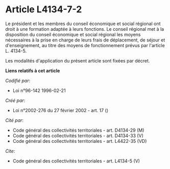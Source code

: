 # Article L4134-7-2

Le président et les membres du conseil économique et social régional ont droit à une formation adaptée à leurs fonctions. Le
conseil régional met à la disposition du conseil économique et social régional les moyens nécessaires à la prise en charge de
leurs frais de déplacement, de séjour et d'enseignement, au titre des moyens de fonctionnement prévus par l'article L.
4134-5. 

Les modalités d'application du présent article sont fixées par décret.

**Liens relatifs à cet article**

_Codifié par_:

  - Loi n°96-142 1996-02-21

_Créé par_:

  - Loi n°2002-276 du 27 février 2002 - art. 17 ()

_Cité par_:

  - Code général des collectivités territoriales - art. D4134-29 (M)
  - Code général des collectivités territoriales - art. D4134-33 (V)
  - Code général des collectivités territoriales - art. L4422-35 (VD)

_Cite_:

  - Code général des collectivités territoriales - art. L4134-5 (V)
